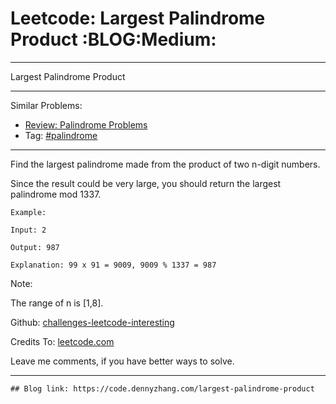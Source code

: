 # Leetcode: Largest Palindrome Product     :BLOG:Medium:


---

Largest Palindrome Product  

---

Similar Problems:  
-   [Review: Palindrome Problems](https://code.dennyzhang.com/review-palindrome)
-   Tag: [#palindrome](https://code.dennyzhang.com/tag/palindrome)

---

Find the largest palindrome made from the product of two n-digit numbers.  

Since the result could be very large, you should return the largest palindrome mod 1337.  

    Example:
    
    Input: 2
    
    Output: 987
    
    Explanation: 99 x 91 = 9009, 9009 % 1337 = 987

Note:  

The range of n is [1,8].  

Github: [challenges-leetcode-interesting](https://github.com/DennyZhang/challenges-leetcode-interesting/tree/master/largest-palindrome-product)  

Credits To: [leetcode.com](https://leetcode.com/problems/largest-palindrome-product/description/)  

Leave me comments, if you have better ways to solve.  

---

    ## Blog link: https://code.dennyzhang.com/largest-palindrome-product